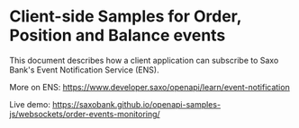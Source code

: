 # Client-side Samples for Order, Position and Balance events

This document describes how a client application can subscribe to Saxo Bank's Event Notification Service (ENS).

More on ENS: https://www.developer.saxo/openapi/learn/event-notification

Live demo: https://saxobank.github.io/openapi-samples-js/websockets/order-events-monitoring/
